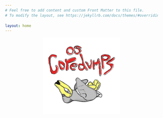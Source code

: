 ```yaml
---
# Feel free to add content and custom Front Matter to this file.
# To modify the layout, see https://jekyllrb.com/docs/themes/#overriding-theme-defaults

layout: home
---
```


<p style="text-align: center">
    <img src="static/img/coredumps.png" width="50%">
</p>
